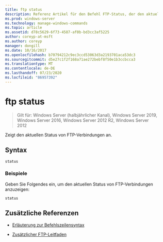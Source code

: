 ```yaml
---
title: ftp status
description: Referenz Artikel für den Befehl FTP-Status, der den aktuellen Status Ihrer FTP-Verbindungen anzeigt.
ms.prod: windows-server
ms.technology: manage-windows-commands
ms.topic: article
ms.assetid: d78c5629-6f73-4587-af0b-bd3cc3af5225
author: coreyp-at-msft
ms.author: coreyp
manager: dongill
ms.date: 10/16/2017
ms.openlocfilehash: b70794212c9ec3ccd53063d3a2193701aca53dc3
ms.sourcegitcommit: d5e27c1f2f168a71ae272bebf8f50e1b3ccbcca3
ms.translationtype: MT
ms.contentlocale: de-DE
ms.lasthandoff: 07/23/2020
ms.locfileid: "86957392"
---
```

# <a name="ftp-status"></a>ftp status

> Gilt für: Windows Server (halbjährlicher Kanal), Windows Server 2019, Windows Server 2016, Windows Server 2012 R2, Windows Server 2012

Zeigt den aktuellen Status von FTP-Verbindungen an.

## <a name="syntax"></a>Syntax

```
status
```

### <a name="examples"></a>Beispiele

Geben Sie Folgendes ein, um den aktuellen Status von FTP-Verbindungen anzuzeigen:

```
status
```

## <a name="additional-references"></a>Zusätzliche Referenzen

- [Erläuterung zur Befehlszeilensyntax](command-line-syntax-key.md)

- [Zusätzlicher FTP-Leitfaden](/previous-versions/orphan-topics/ws.10/cc756013(v=ws.10))
